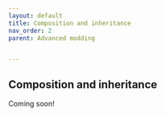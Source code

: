 ```yaml
---
layout: default
title: Composition and inheritance
nav_order: 2
parent: Advanced modding


---
```


## Composition and inheritance

Coming soon!
